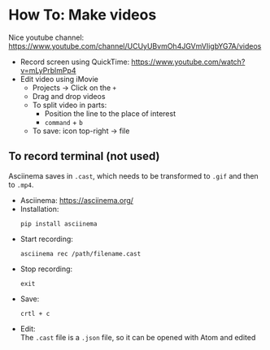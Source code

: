 # How To: Make videos  

Nice youtube channel: https://www.youtube.com/channel/UCUyUBvmOh4JGVmVIigbYG7A/videos   
- Record screen using QuickTime: https://www.youtube.com/watch?v=mLyPrblmPp4
- Edit video using iMovie  
  - Projects -> Click on the `+`  
  - Drag and drop videos  
  - To split video in parts:   
    - Position the line to the place of interest
    - `command` + `b`  
  - To save: icon top-right -> file


## To record terminal  (not used)

Asciinema saves in `.cast`, which needs to be transformed to `.gif` and then to `.mp4`. 

- Asciinema: https://asciinema.org/  
- Installation:    
  ```
  pip install asciinema
  ```  
- Start recording:  
  ```
  asciinema rec /path/filename.cast
  ```  
- Stop recording:   
  ```
  exit
  ```  
- Save: 
  ```
  crtl + c
  ```  
- Edit:  
  The `.cast` file is a `.json` file, so it can be opened with Atom and edited  


